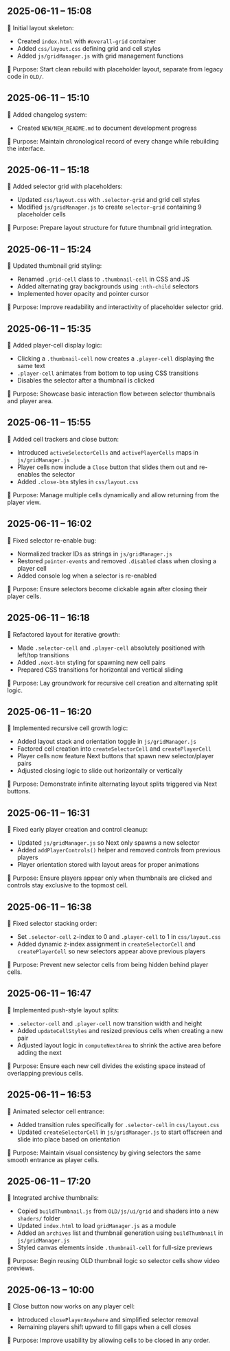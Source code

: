 ## 2025-06-11 – 15:08

🔧 Initial layout skeleton:
- Created `index.html` with `#overall-grid` container
- Added `css/layout.css` defining grid and cell styles
- Added `js/gridManager.js` with grid management functions

🧠 Purpose:
Start clean rebuild with placeholder layout, separate from legacy code in `OLD/`.

## 2025-06-11 – 15:10

🔧 Added changelog system:
- Created `NEW/NEW_README.md` to document development progress

🧠 Purpose:
Maintain chronological record of every change while rebuilding the interface.

## 2025-06-11 – 15:18

🔧 Added selector grid with placeholders:
- Updated `css/layout.css` with `.selector-grid` and grid cell styles
- Modified `js/gridManager.js` to create `selector-grid` containing 9 placeholder cells

🧠 Purpose:
Prepare layout structure for future thumbnail grid integration.

## 2025-06-11 – 15:24

🔧 Updated thumbnail grid styling:
- Renamed `.grid-cell` class to `.thumbnail-cell` in CSS and JS
- Added alternating gray backgrounds using `:nth-child` selectors
- Implemented hover opacity and pointer cursor

🧠 Purpose:
Improve readability and interactivity of placeholder selector grid.

## 2025-06-11 – 15:35

🔧 Added player-cell display logic:
- Clicking a `.thumbnail-cell` now creates a `.player-cell` displaying the same text
- `.player-cell` animates from bottom to top using CSS transitions
- Disables the selector after a thumbnail is clicked

🧠 Purpose:
Showcase basic interaction flow between selector thumbnails and player area.

## 2025-06-11 – 15:55

🔧 Added cell trackers and close button:
- Introduced `activeSelectorCells` and `activePlayerCells` maps in `js/gridManager.js`
- Player cells now include a `Close` button that slides them out and re-enables the selector
- Added `.close-btn` styles in `css/layout.css`

🧠 Purpose:
Manage multiple cells dynamically and allow returning from the player view.

## 2025-06-11 – 16:02

🔧 Fixed selector re-enable bug:
- Normalized tracker IDs as strings in `js/gridManager.js`
- Restored `pointer-events` and removed `.disabled` class when closing a player
  cell
- Added console log when a selector is re-enabled

🧠 Purpose:
Ensure selectors become clickable again after closing their player cells.

## 2025-06-11 – 16:18

🔧 Refactored layout for iterative growth:
- Made `.selector-cell` and `.player-cell` absolutely positioned with left/top transitions
- Added `.next-btn` styling for spawning new cell pairs
- Prepared CSS transitions for horizontal and vertical sliding

🧠 Purpose:
Lay groundwork for recursive cell creation and alternating split logic.

## 2025-06-11 – 16:20

🔧 Implemented recursive cell growth logic:
- Added layout stack and orientation toggle in `js/gridManager.js`
- Factored cell creation into `createSelectorCell` and `createPlayerCell`
- Player cells now feature Next buttons that spawn new selector/player pairs
- Adjusted closing logic to slide out horizontally or vertically

🧠 Purpose:
Demonstrate infinite alternating layout splits triggered via Next buttons.

## 2025-06-11 – 16:31

🔧 Fixed early player creation and control cleanup:
- Updated `js/gridManager.js` so Next only spawns a new selector
- Added `addPlayerControls()` helper and removed controls from previous players
- Player orientation stored with layout areas for proper animations

🧠 Purpose:
Ensure players appear only when thumbnails are clicked and controls stay exclusive to the topmost cell.

## 2025-06-11 – 16:38

🔧 Fixed selector stacking order:
- Set `.selector-cell` z-index to 0 and `.player-cell` to 1 in `css/layout.css`
- Added dynamic z-index assignment in `createSelectorCell` and `createPlayerCell`
  so new selectors appear above previous players

🧠 Purpose:
Prevent new selector cells from being hidden behind player cells.

## 2025-06-11 – 16:47

🔧 Implemented push-style layout splits:
- `.selector-cell` and `.player-cell` now transition width and height
- Added `updateCellStyles` and resized previous cells when creating a new pair
- Adjusted layout logic in `computeNextArea` to shrink the active area before adding the next

🧠 Purpose:
Ensure each new cell divides the existing space instead of overlapping previous cells.

## 2025-06-11 – 16:53

🔧 Animated selector cell entrance:
- Added transition rules specifically for `.selector-cell` in `css/layout.css`
- Updated `createSelectorCell` in `js/gridManager.js` to start offscreen and
  slide into place based on orientation

🧠 Purpose:
Maintain visual consistency by giving selectors the same smooth entrance as player cells.

## 2025-06-11 – 17:20

🔧 Integrated archive thumbnails:
- Copied `buildThumbnail.js` from `OLD/js/ui/grid` and shaders into a new `shaders/` folder
- Updated `index.html` to load `gridManager.js` as a module
- Added an `archives` list and thumbnail generation using `buildThumbnail` in `js/gridManager.js`
- Styled canvas elements inside `.thumbnail-cell` for full-size previews

🧠 Purpose:
Begin reusing OLD thumbnail logic so selector cells show video previews.

## 2025-06-13 – 10:00

🔧 Close button now works on any player cell:
- Introduced `closePlayerAnywhere` and simplified selector removal
- Remaining players shift upward to fill gaps when a cell closes

🧠 Purpose:
Improve usability by allowing cells to be closed in any order.
